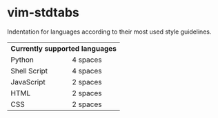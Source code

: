 vim-stdtabs
===========

Indentation for languages according to their most used style guidelines.

<table>
<tr><th colspan=2>Currently supported languages</th></tr>
<tr><td>Python</td><td>4 spaces</td></tr>
<tr><td>Shell Script</td><td>4 spaces</td></tr>
<tr><td>JavaScript</td><td>2 spaces</td></tr>
<tr><td>HTML</td><td>2 spaces</td></tr>
<tr><td>CSS</td><td>2 spaces</td></tr>
</table>
